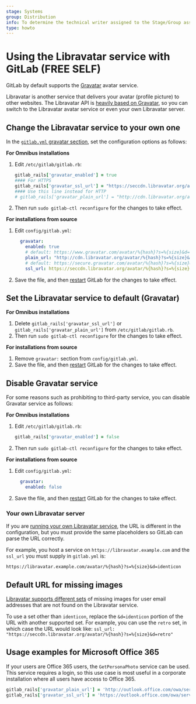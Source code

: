 ```yaml
---
stage: Systems
group: Distribution
info: To determine the technical writer assigned to the Stage/Group associated with this page, see https://about.gitlab.com/handbook/engineering/ux/technical-writing/#assignments
type: howto
---
```


# Using the Libravatar service with GitLab **(FREE SELF)**

GitLab by default supports the [Gravatar](https://gravatar.com) avatar service.

Libravatar is another service that delivers your avatar (profile picture) to
other websites. The Libravatar API is
[heavily based on Gravatar](https://wiki.libravatar.org/api/), so you can
switch to the Libravatar avatar service or even your own Libravatar
server.

## Change the Libravatar service to your own one

In the [`gitlab.yml` gravatar section](https://gitlab.com/gitlab-org/gitlab/-/blob/68dac188ec6b1b03d53365e7579422f44cbe7a1c/config/gitlab.yml.example#L469-476), set
the configuration options as follows:

**For Omnibus installations**

1. Edit `/etc/gitlab/gitlab.rb`:

   ```ruby
   gitlab_rails['gravatar_enabled'] = true
   #### For HTTPS
   gitlab_rails['gravatar_ssl_url'] = "https://seccdn.libravatar.org/avatar/%{hash}?s=%{size}&d=identicon"
   #### Use this line instead for HTTP
   # gitlab_rails['gravatar_plain_url'] = "http://cdn.libravatar.org/avatar/%{hash}?s=%{size}&d=identicon"
   ```

1. Then run `sudo gitlab-ctl reconfigure` for the changes to take effect.

**For installations from source**

1. Edit `config/gitlab.yml`:

   ```yaml
     gravatar:
       enabled: true
       # default: https://www.gravatar.com/avatar/%{hash}?s=%{size}&d=identicon
       plain_url: "http://cdn.libravatar.org/avatar/%{hash}?s=%{size}&d=identicon"
       # default: https://secure.gravatar.com/avatar/%{hash}?s=%{size}&d=identicon
       ssl_url: https://seccdn.libravatar.org/avatar/%{hash}?s=%{size}&d=identicon"
   ```

1. Save the file, and then [restart](restart_gitlab.md#installations-from-source)
   GitLab for the changes to take effect.

## Set the Libravatar service to default (Gravatar)

**For Omnibus installations**

1. Delete `gitlab_rails['gravatar_ssl_url']` or `gitlab_rails['gravatar_plain_url']` from `/etc/gitlab/gitlab.rb`.
1. Then run `sudo gitlab-ctl reconfigure` for the changes to take effect.

**For installations from source**

1. Remove `gravatar:` section from `config/gitlab.yml`.
1. Save the file, and then [restart](restart_gitlab.md#installations-from-source)
   GitLab for the changes to take effect.

## Disable Gravatar service

For some reasons such as prohibiting to third-party service, you can disable Gravatar service as follows:

**For Omnibus installations**

1. Edit `/etc/gitlab/gitlab.rb`:

   ```ruby
   gitlab_rails['gravatar_enabled'] = false
   ```

1. Then run `sudo gitlab-ctl reconfigure` for the changes to take effect.

**For installations from source**

1. Edit `config/gitlab.yml`:

   ```yaml
     gravatar:
       enabled: false
   ```

1. Save the file, and then [restart](restart_gitlab.md#installations-from-source)
   GitLab for the changes to take effect.

### Your own Libravatar server

If you are [running your own Libravatar service](https://wiki.libravatar.org/running_your_own/),
the URL is different in the configuration, but you must provide the same
placeholders so GitLab can parse the URL correctly.

For example, you host a service on `https://libravatar.example.com` and the
`ssl_url` you must supply in `gitlab.yml` is:

`https://libravatar.example.com/avatar/%{hash}?s=%{size}&d=identicon`

## Default URL for missing images

[Libravatar supports different sets](https://wiki.libravatar.org/api/) of
missing images for user email addresses that are not found on the Libravatar
service.

To use a set other than `identicon`, replace the `&d=identicon` portion of the
URL with another supported set. For example, you can use the `retro` set, in
which case the URL would look like: `ssl_url: "https://seccdn.libravatar.org/avatar/%{hash}?s=%{size}&d=retro"`

## Usage examples for Microsoft Office 365

If your users are Office 365 users, the `GetPersonaPhoto` service can be used.
This service requires a login, so this use case is most useful in a
corporate installation where all users have access to Office 365.

```ruby
gitlab_rails['gravatar_plain_url'] = 'http://outlook.office.com/owa/service.svc/s/GetPersonaPhoto?email=%{email}&size=HR120x120'
gitlab_rails['gravatar_ssl_url'] = 'https://outlook.office.com/owa/service.svc/s/GetPersonaPhoto?email=%{email}&size=HR120x120'
```

<!-- ## Troubleshooting

Include any troubleshooting steps that you can foresee. If you know beforehand what issues
one might have when setting this up, or when something is changed, or on upgrading, it's
important to describe those, too. Think of things that may go wrong and include them here.
This is important to minimize requests for support, and to avoid doc comments with
questions that you know someone might ask.

Each scenario can be a third-level heading, e.g. `### Getting error message X`.
If you have none to add when creating a doc, leave this section in place
but commented out to help encourage others to add to it in the future. -->
